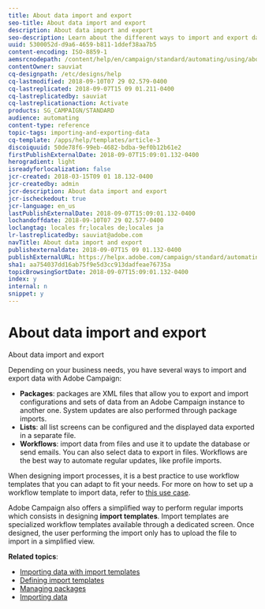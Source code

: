 ```yaml
---
title: About data import and export
seo-title: About data import and export
description: About data import and export
seo-description: Learn about the different ways to import and export data with Adobe Campaign.
uuid: 5300052d-d9a6-4659-b811-1ddef38aa7b5
content-encoding: ISO-8859-1
aemsrcnodepath: /content/help/en/campaign/standard/automating/using/about-data-import-and-export
contentOwner: sauviat
cq-designpath: /etc/designs/help
cq-lastmodified: 2018-09-10T07 29 02.579-0400
cq-lastreplicated: 2018-09-07T15 09 01.211-0400
cq-lastreplicatedby: sauviat
cq-lastreplicationaction: Activate
products: SG_CAMPAIGN/STANDARD
audience: automating
content-type: reference
topic-tags: importing-and-exporting-data
cq-template: /apps/help/templates/article-3
discoiquuid: 50de78f6-99eb-4682-bdba-9ef0b12b61e2
firstPublishExternalDate: 2018-09-07T15:09:01.132-0400
herogradient: light
isreadyforlocalization: false
jcr-created: 2018-03-15T09 01 18.132-0400
jcr-createdby: admin
jcr-description: About data import and export
jcr-ischeckedout: true
jcr-language: en_us
lastPublishExternalDate: 2018-09-07T15:09:01.132-0400
lochandoffdate: 2018-09-10T07 29 02.577-0400
loclangtag: locales fr;locales de;locales ja
lr-lastreplicatedby: sauviat@adobe.com
navTitle: About data import and export
publishexternaldate: 2018-09-07T15 09 01.132-0400
publishExternalURL: https://helpx.adobe.com/campaign/standard/automating/using/about-data-import-and-export.html
sha1: aa754037dd16ab75f9e5d3cc913dadfeae76735a
topicBrowsingSortDate: 2018-09-07T15:09:01.132-0400
index: y
internal: n
snippet: y
---
```


# About data import and export

About data import and export

Depending on your business needs, you have several ways to import and export data with Adobe Campaign:

* **Packages**: packages are XML files that allow you to export and import configurations and sets of data from an Adobe Campaign instance to another one. System updates are also performed through package imports.
* **Lists**: all list screens can be configured and the displayed data exported in a separate file.
* **Workflows**: import data from files and use it to update the database or send emails. You can also select data to export in files. Workflows are the best way to automate regular updates, like profile imports.

When designing import processes, it is a best practice to use workflow templates that you can adapt to fit your needs. For more on how to set up a workflow template to import data, refer to [this use case](../../automating/using/importing-data.md#example--import-workflow-template).

Adobe Campaign also offers a simplified way to perform regular imports which consists in designing **import templates**. Import templates are specialized workflow templates available through a dedicated screen. Once designed, the user performing the import only has to upload the file to import in a simplified view.

**Related topics**:

* [Importing data with import templates](../../automating/using/importing-data-with-import-templates.md)
* [Defining import templates](../../automating/using/defining-import-templates.md)
* [Managing packages](../../automating/using/managing-packages.md)
* [Importing data](../../automating/using/importing-data.md)


